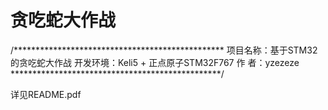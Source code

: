 # 贪吃蛇大作战
/************************************************
项目名称：基于STM32的贪吃蛇大作战
开发环境：Keli5 + 正点原子STM32F767
作      者：yzezeze
************************************************/

详见README.pdf
